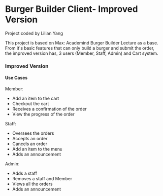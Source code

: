 # Burger Builder Client- Improved Version
Project coded by Lilian Yang

This project is based on Max: Academind Burger Builder Lecture as a base.
From it's basic features that can only build a burger and submit the order,
the improved version has, 3 users (Member, Staff, Admin) and Cart system.

### Improved Version
#### Use Cases
Member:
- Add an item to the cart
- Checkout the cart
- Receives a confirmation of the order
- View the progress of the order
  
Staff:
- Oversees the orders
- Accepts an order
- Cancels an order
- Add an item to the menu
- Adds an announcement
  
Admin:
- Adds a staff
- Removes a staff and Member
- Views all the orders
- Adds an announcement
